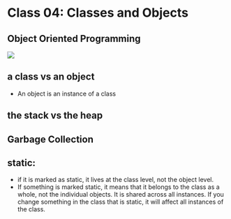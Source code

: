 # Class 04: Classes and Objects

##  Object Oriented Programming

![](https://dotnettutorials.net/wp-content/uploads/2020/08/Object-Oriented-Programming-in-Java.png)

##  a class vs an object
* An object is an instance of a class


## the stack vs the heap

## Garbage Collection

## static:
* if it is marked as static, it lives at the class level, not the object level.
* If something is marked static, it means that it belongs to the class as a whole, not the individual objects. It is shared across all instances. If you change something in the class that is static, it will affect all instances of the class.

